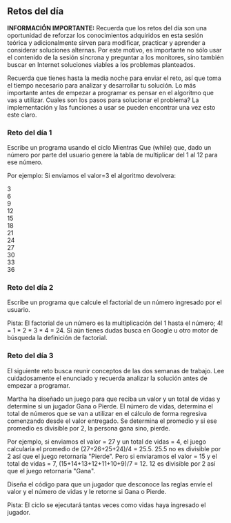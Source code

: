 ## Retos del día

<b>INFORMACIÓN IMPORTANTE:</b> Recuerda que los retos del día son una oportunidad de reforzar los conocimientos adquiridos en esta sesión teórica y adicionalmente sirven para modificar, practicar y aprender a considerar soluciones alternas. Por este motivo, es importante no sólo usar el contenido de la sesión síncrona y preguntar a los monitores, sino también buscar en Internet soluciones viables a los problemas planteados. 

Recuerda que tienes hasta la media noche para enviar el reto, así que toma el tiempo necesario para analizar y desarrollar tu solución. Lo más importante antes de empezar a programar es pensar en el algoritmo que vas a utilizar. Cuales son los pasos para solucionar el problema? La implementación y las funciones a usar se pueden encontrar una vez esto este claro.


### Reto del día 1
Escribe un programa usando el ciclo Mientras Que (while) que, dado un número por parte del usuario genere la tabla de multiplicar del 1 al 12 para ese número. 

Por ejemplo: Si enviamos el valor=3 el algoritmo devolvera:

3  
6  
9  
12  
15  
18  
21  
24  
27  
30  
33  
36  

### Reto del día 2
Escribe un programa que calcule el factorial de un número ingresado por el usuario. 

Pista: El factorial de un número es la multiplicación del 1 hasta el número; 4! = 1 * 2 * 3 * 4 = 24. 
Si aún tienes dudas busca en Google u otro motor de búsqueda la definición de factorial. 

### Reto del día 3
El siguiente reto busca reunir conceptos de las dos semanas de trabajo. Lee cuidadosamente el enunciado y recuerda analizar la solución antes de empezar a programar.

Martha ha diseñado un juego para que reciba un valor y un total de vidas y determine si un jugador Gana o Pierde. El número de vidas, determina el total de números que se van a utilizar en el cálculo de forma regresiva comenzando desde el valor entregado. Se determina el promedio y si ese promedio es divisible por 2, la persona gana sino, pierde.

Por ejemplo, si enviamos el valor = 27 y un total de vidas = 4, el juego calcularía el promedio de (27+26+25+24)/4 = 25.5. 25.5 no es divisible por 2 así que el juego retornaría "Pierde". Pero si enviaramos el valor = 15  y el total de vidas = 7, (15+14+13+12+11+10+9)/7 = 12. 12 es divisible por 2 así que el juego retornaría "Gana".

Diseña el código para que un jugador que desconoce las reglas envíe el valor y el número de vidas y le retorne si Gana o Pierde. 

Pista: El ciclo se ejecutará tantas veces como vidas haya ingresado el jugador. 